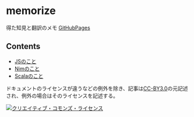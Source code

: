 # memorize
得た知見と翻訳のメモ [GitHubPages](https://ravie403.github.io/memorize)

## Contents
- [JSのこと](./JavaScript/)
- [Nimのこと](./Nim/)
- [Scalaのこと](./Scala/)

ドキュメントのライセンスが違うなどの例外を除き、記事は[CC-BY3.0](http://creativecommons.org/licenses/by/3.0)の元記述され、例外の場合はそのライセンスを記述する。

[![クリエイティブ・コモンズ・ライセンス](https://i.creativecommons.org/l/by/3.0/88x31.png)](http://creativecommons.org/licenses/by/3.0)
